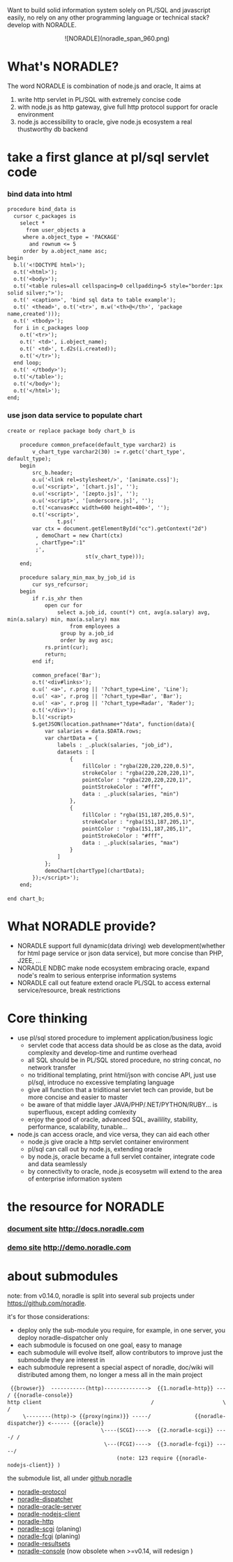 Want to build solid information system solely on PL/SQL and javascript easily,
no rely on any other programming language or technical stack? develop with NORADLE.

<center>![NORADLE](noradle_span_960.png)</center>

What's NORADLE?
=================

The word NORADLE is combination of node.js and oracle,
It aims at

1. write http servlet in PL/SQL with extremely concise code
2. with node.js as http gateway, give full http protocol support for oracle environment
3. node.js accessibility to oracle, give node.js ecosystem a real thustworthy db backend

take a first glance at pl/sql servlet code
==========================================

### bind data into html

```plsql
procedure bind_data is
  cursor c_packages is
    select *
      from user_objects a
     where a.object_type = 'PACKAGE'
       and rownum <= 5
     order by a.object_name asc;
begin
  b.l('<!DOCTYPE html>');
  o.t('<html>');
  o.t('<body>');
  o.t('<table rules=all cellspacing=0 cellpadding=5 style="border:1px solid silver;">');
  o.t(' <caption>', 'bind sql data to table example');
  o.t(' <thead>', o.t('<tr>', m.w('<th>@</th>', 'package name,created')));
  o.t(' <tbody>');
  for i in c_packages loop
    o.t('<tr>');
    o.t(' <td>', i.object_name);
    o.t(' <td>', t.d2s(i.created));
    o.t('</tr>');
  end loop;
  o.t(' </tbody>');
  o.t('</table>');
  o.t('</body>');
  o.t('</html>');
end;
```

### use json data service to populate chart

```plsql
create or replace package body chart_b is

	procedure common_preface(default_type varchar2) is
		v_chart_type varchar2(30) := r.getc('chart_type', default_type);
	begin
		src_b.header;
		o.u('<link rel=stylesheet/>', '[animate.css]');
		o.u('<script>', '[chart.js]', '');
		o.u('<script>', '[zepto.js]', '');
		o.u('<script>', '[underscore.js]', '');
		o.t('<canvas#cc width=600 height=400>', '');
		o.t('<script>',
				t.ps('
		var ctx = document.getElementById("cc").getContext("2d")
		 , demoChart = new Chart(ctx)
		 , chartType=":1"
		 ;',
						 st(v_chart_type)));
	end;

	procedure salary_min_max_by_job_id is
		cur sys_refcursor;
	begin
		if r.is_xhr then
			open cur for
				select a.job_id, count(*) cnt, avg(a.salary) avg, min(a.salary) min, max(a.salary) max
					from employees a
				 group by a.job_id
				 order by avg asc;
			rs.print(cur);
			return;
		end if;
	
		common_preface('Bar');
		o.t('<div#links>');
		o.u(' <a>', r.prog || '?chart_type=Line', 'Line');
		o.u(' <a>', r.prog || '?chart_type=Bar', 'Bar');
		o.u(' <a>', r.prog || '?chart_type=Radar', 'Rader');
		o.t('</div>');
		b.l('<script>
		$.getJSON(location.pathname+"?data", function(data){
			var salaries = data.$DATA.rows;
			var chartData = {
				labels : _.pluck(salaries, "job_id"),
				datasets : [
					{
						fillColor : "rgba(220,220,220,0.5)",
						strokeColor : "rgba(220,220,220,1)",
						pointColor : "rgba(220,220,220,1)",
						pointStrokeColor : "#fff",
						data : _.pluck(salaries, "min")
					},
					{
						fillColor : "rgba(151,187,205,0.5)",
						strokeColor : "rgba(151,187,205,1)",
						pointColor : "rgba(151,187,205,1)",
						pointStrokeColor : "#fff",
						data : _.pluck(salaries, "max")
					}
				]
			};
			demoChart[chartType](chartData);
		});</script>');
	end;
  
end chart_b;
```

What NORADLE provide?
=====================

* NORADLE support full dynamic(data driving) web development(whether for html page service or json data service),
  but more concise than PHP, J2EE, ...
* NORADLE NDBC make node ecosystem embracing oracle, expand node's realm to serious enterprise information systems
* NORADLE call out feature extend oracle PL/SQL to access external service/resource, break restrictions

Core thinking
==============

* use pl/sql stored procedure to implement application/business logic
  - servlet code that access data should be as close as the data, avoid complexity and develop-time and runtime overhead
  - all SQL should be in PL/SQL stored procedure, no string concat, no network transfer 
  - no triditional templating, print html/json with concise API, just use pl/sql, introduce no excessive templating language
  - give all function that a triditional servlet tech can provide, but be more concise and easier to master
  - be aware of that middle layer JAVA/PHP/.NET/PYTHON/RUBY... is superfluous, except adding comlexity
  - enjoy the good of oracle, advanced SQL, availility, stability, performance, scalability, tunable...
* node.js can access oracle, and vice versa, they can aid each other
  - node.js give oracle a http servlet container environment
  - pl/sql can call out by node.js, extending oracle
  - by node.js, oracle became a full servlet container, integrate code and data seamlessly
  - by connectivity to oracle, node.js ecosysetm will extend to the area of enterprise information system


the resource for NORADLE
========================

### [document site](http://docs.noradle.com/) http://docs.noradle.com
### [demo site](http://demo.noradle.com/) http://demo.noradle.com


about submodules
=================

note: from v0.14.0, noradle is split into several sub projects under <https://github.com/noradle>.

it's for those considerations:
* deploy only the sub-module you require, for example, in one server, you deploy noradle-dispatcher only
* each submodule is focused on one goal, easy to manage
* each submodule will evolve itself, allow contributors to improve just the submodule they are interest in
* each submodule represent a special aspect of noradle, doc/wiki will distributed among them, no longer a mess all in the main project

```text
 {{browser}}  -----------(http)-------------->  {{1.noradle-http}} ---        / {{noradle-console}}
http client                                   /                      \     /
     \--------(http)-> {{proxy(nginx)}} -----/              {{noradle-dispatcher}} <------ {{oracle}}  
                              \----(SCGI)---->  {{2.noradle-scgi}} ----/ /
                               \---(FCGI)---->  {{3.noradle-fcgi}} -----/    
                                   (note: 123 require {{noradle-nodejs-client}} )
```

the submodule list, all under [github noradle](/noradle)
* [noradle-protocol](/noradle/noradle-protocol)
* [noradle-dispatcher](/noradle/noradle-dispatcher)
* [noradle-oracle-server](/noradle/noradle-oracle-server)
* [noradle-nodejs-client](/noradle/noradle-nodejs-client)
* [noradle-http](/noradle/noradle-http)
* [noradle-scgi](/noradle/noradle-scgi)  (planing)
* [noradle-fcgi](/noradle/noradle-fcgi) (planing)
* [noradle-resultsets](/noradle/resultsets)
* [noradle-console](/noradle/noradle-console) (now obsolete when >=v0.14, will redesign )
